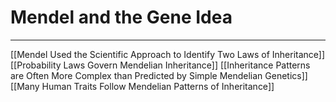 # Mendel and the Gene Idea
---

[[Mendel Used the Scientific Approach to Identify Two Laws of Inheritance]]
[[Probability Laws Govern Mendelian Inheritance]]
[[Inheritance Patterns are Often More Complex than Predicted by Simple Mendelian Genetics]]
[[Many Human Traits Follow Mendelian Patterns of Inheritance]]
